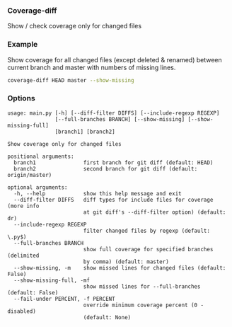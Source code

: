 ### Coverage-diff

Show / check coverage only for changed files

### Example

Show coverage for all changed files (except deleted & renamed) 
between current branch and master with numbers of missing lines.

```sh
coverage-diff HEAD master --show-missing
```

### Options

```
usage: main.py [-h] [--diff-filter DIFFS] [--include-regexp REGEXP]
               [--full-branches BRANCH] [--show-missing] [--show-missing-full]
               [branch1] [branch2]

Show coverage only for changed files

positional arguments:
  branch1               first branch for git diff (default: HEAD)
  branch2               second branch for git diff (default: origin/master)

optional arguments:
  -h, --help            show this help message and exit
  --diff-filter DIFFS   diff types for include files for coverage (more info
                        at git diff's --diff-filter option) (default: dr)
  --include-regexp REGEXP
                        filter changed files by regexp (default: \.py$)
  --full-branches BRANCH
                        show full coverage for specified branches (delimited
                        by comma) (default: master)
  --show-missing, -m    show missed lines for changed files (default: False)
  --show-missing-full, -mf
                        show missed lines for --full-branches (default: False)
  --fail-under PERCENT, -f PERCENT
                        override minimum coverage percent (0 - disabled)
                        (default: None)
```
